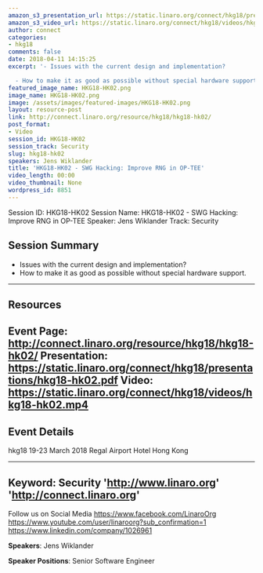 ```yaml
---
amazon_s3_presentation_url: https://static.linaro.org/connect/hkg18/presentations/hkg18-hk02.pdf
amazon_s3_video_url: https://static.linaro.org/connect/hkg18/videos/hkg18-hk02.mp4
author: connect
categories:
- hkg18
comments: false
date: 2018-04-11 14:15:25
excerpt: '- Issues with the current design and implementation?

  - How to make it as good as possible without special hardware support.'
featured_image_name: HKG18-HK02.png
image_name: HKG18-HK02.png
image: /assets/images/featured-images/HKG18-HK02.png
layout: resource-post
link: http://connect.linaro.org/resource/hkg18/hkg18-hk02/
post_format:
- Video
session_id: HKG18-HK02
session_track: Security
slug: hkg18-hk02
speakers: Jens Wiklander
title: 'HKG18-HK02 - SWG Hacking: Improve RNG in OP-TEE'
video_length: 00:00
video_thumbnail: None
wordpress_id: 8851
---
```


Session ID: HKG18-HK02
Session Name: HKG18-HK02 - SWG Hacking: Improve RNG in OP-TEE
Speaker: Jens Wiklander
Track: Security


## Session Summary
- Issues with the current design and implementation?
- How to make it as good as possible without special hardware support.

---------------------------------------------------
## Resources
Event Page: http://connect.linaro.org/resource/hkg18/hkg18-hk02/
Presentation: https://static.linaro.org/connect/hkg18/presentations/hkg18-hk02.pdf
Video: https://static.linaro.org/connect/hkg18/videos/hkg18-hk02.mp4
 ---------------------------------------------------
## Event Details
hkg18
19-23 March 2018
Regal Airport Hotel Hong Kong

---------------------------------------------------
Keyword: Security
'http://www.linaro.org'
'http://connect.linaro.org'
---------------------------------------------------
Follow us on Social Media
https://www.facebook.com/LinaroOrg
https://www.youtube.com/user/linaroorg?sub_confirmation=1
https://www.linkedin.com/company/1026961

**Speakers**: Jens Wiklander

**Speaker Positions**: Senior Software Engineer
